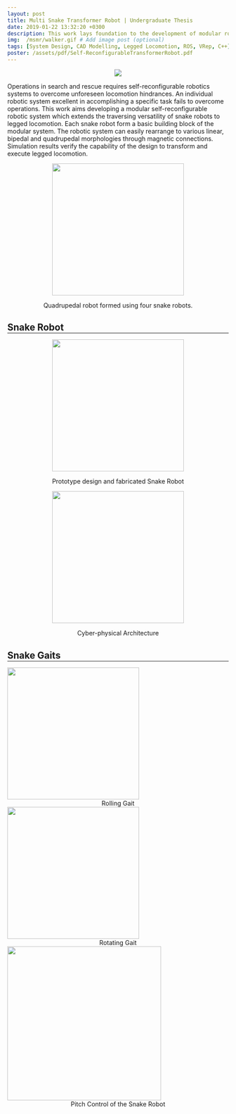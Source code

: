 ```yaml
---
layout: post
title: Multi Snake Transformer Robot | Undergraduate Thesis
date: 2019-01-22 13:32:20 +0300
description: This work lays foundation to the development of modular robotic system that extends the traversing versatility of snake robot to the legged locomotion.   
img:  /msmr/walker.gif # Add image post (optional)
tags: [System Design, CAD Modelling, Legged Locomotion, ROS, VRep, C++]
poster: /assets/pdf/Self-ReconfigurableTransformerRobot.pdf
---
```

<p align="center">
    <img src="{{site.baseurl}}/assets/img/msmr/strip.png">
</p>
Operations in search and rescue requires self-reconfigurable robotics systems to overcome unforeseen locomotion hindrances. An individual robotic system excellent in accomplishing a specific task fails to overcome operations. This work aims developing a modular self-reconfigurable robotic system which extends the traversing versatility of snake robots to legged locomotion. Each snake robot form a basic building block of the modular system. The robotic system can easily rearrange to various linear, bipedal and quadrupedal morphologies through magnetic connections. Simulation results verify the capability of the design to transform and execute legged locomotion.

<p align="center">
    <img src="{{site.baseurl}}/assets/img/msmr/walker.gif" style="height: 300px;">
    <figcaption align="center"> Quadrupedal robot formed using four snake robots.</figcaption>
</p>

<h2 id="snake-robot" style="margin-bottom: 0px;">Snake Robot</h2>
<hr class="panel-cover__divider" style="margin-top: 0px;">

<p align="center">
    <img src="{{site.baseurl}}/assets/img/msmr/design.gif" style="height: 300px;">
    <figcaption align="center"> Prototype design and fabricated Snake Robot </figcaption>
</p>

<p align="center">
    <img src="{{site.baseurl}}/assets/img/msmr/snakeCyber.jpg" style="height: 300px;">
    <figcaption align="center"> Cyber-physical Architecture </figcaption>
</p>


<h2 id="snake-gaits" style="margin-bottom: 0px;">Snake Gaits</h2>
<hr class="panel-cover__divider" style="margin-top: 0px;">


<div class="row">
  <div class="column">
    <img src="{{site.baseurl}}/assets/img/msmr/rolling_good.gif" style="height: 300px;">
    <figcaption align="center"> Rolling Gait</figcaption>
  </div>
  <div class="column">
    <img src="{{site.baseurl}}/assets/img/msmr/rotating.gif" style="height: 300px;">
    <figcaption align="center"> Rotating Gait</figcaption>
  </div>
  <div class="column">
    <img src="{{site.baseurl}}/assets/img/msmr/pitch_control.gif" style="height: 350px;">
    <figcaption align="center"> Pitch Control of the Snake Robot</figcaption>
  </div>
</div>

<!-- <p align="center">
    <img src="{{site.baseurl}}/assets/img/msmr/rolling_good.gif" style="height: 300px;">
    <figcaption align="center"> Rolling Gait</figcaption>
</p>

<p align="center">
    <img src="{{site.baseurl}}/assets/img/msmr/rotating.gif" style="height: 300px;">
    <figcaption align="center"> Rolling Gait</figcaption>
</p>

<p align="center">
    <img src="{{site.baseurl}}/assets/img/msmr/pitch_control.gif" style="height: 350px;">
    <figcaption align="center"> Pitch Control of the Snake Robot</figcaption>
</p> -->

